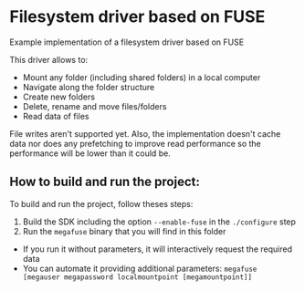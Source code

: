 # Filesystem driver based on FUSE

Example implementation of a filesystem driver based on FUSE

This driver allows to:

- Mount any folder (including shared folders) in a local computer
- Navigate along the folder structure
- Create new folders
- Delete, rename and move files/folders
- Read data of files

File writes aren't supported yet. Also, the implementation doesn't cache data 
nor does any prefetching to improve read performance so the performance will be
lower than it could be.

## How to build and run the project:

To build and run the project, follow theses steps:

1. Build the SDK including the option `--enable-fuse` in the `./configure` step
2. Run the `megafuse` binary that you will find in this folder

- If you run it without parameters, it will interactively request the required data 
- You can automate it providing additional parameters: `megafuse [megauser megapassword localmountpoint [megamountpoint]]`
